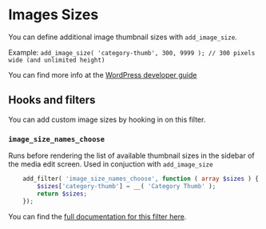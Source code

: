# Images Sizes

You can define additional image thumbnail sizes with `add_image_size`.

Example:
`add_image_size( 'category-thumb', 300, 9999 ); // 300 pixels wide (and unlimited height)`

You can find more info at the [WordPress developer guide](https://developer.wordpress.org/themes/functionality/featured-images-post-thumbnails/#add-custom-featured-image-sizes)

## Hooks and filters

You can add custom image sizes by hooking in on this filter.

### `image_size_names_choose`

Runs before rendering the list of available thumbnail sizes in the sidebar of the media edit screen. Used in conjuction with `add_image_size` 

```php
    add_filter( 'image_size_names_choose', function ( array $sizes ) {
        $sizes['category-thumb'] = __( 'Category Thumb' );
        return $sizes;
    });
```

You can find the [full documentation for this filter here](https://developer.wordpress.org/reference/hooks/image_size_names_choose/).
